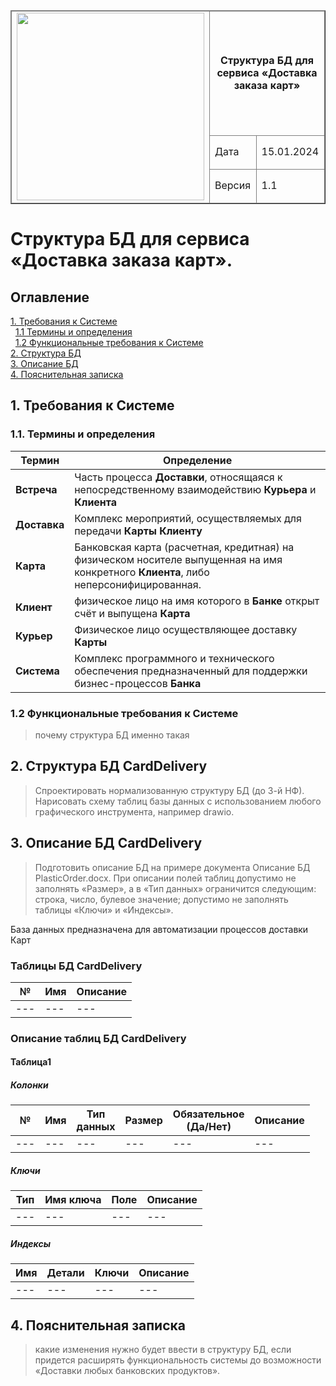 <table width="1000" border="1">
<thead>
  <tr>
    <td rowspan="3"><img width="300px" src="https://github.com/vnukov-vv/AlfaCampus-SA/assets/101928718/6c8664d3-2b42-4c23-9b08-686f390ca366"></td>
    <td colspan="2" width="700"><p align="center"><b>Cтруктура БД для сервиса «Доставка заказа карт»</b></p></td>
  </tr>
  <tr>
    <td>Дата</td>
    <td>15.01.2024</td>
  </tr>
  <tr>
    <td>Версия</td>
    <td>1.1</td>
  </tr>
</thead>
</table>

# Cтруктура БД для сервиса «Доставка заказа карт».

## Оглавление
[1. Требования к Системе](#title1) <br> 
&nbsp; [1.1 Термины и определения](#title1_1) <br>
&nbsp; [1.2 Функциональные требования к Системе](#title1_2) <br>
[2. Структура БД](#title2)</br>
[3. Описание БД](#title3)</br>
[4. Пояснительная записка](#title4)</br>


## <a id="title1"> 1. Требования к Системе </a>
### <a id="title1_1"> 1.1. Термины и определения </a>
|Термин	|Определение|
|---|---|
|**Встреча**	|Часть процесса **Доставки**, относящаяся к непосредственному взаимодействию **Курьера** и **Клиента**|
|**Доставка**	|Комплекс мероприятий, осуществляемых для передачи **Карты** **Клиенту**|
|**Карта**	|Банковская карта (расчетная, кредитная) на физическом носителе выпущенная на имя конкретного **Клиента**, либо неперсонифицированная.|
|**Клиент**	|физическое лицо на имя которого в **Банке** открыт счёт и выпущена **Карта**|
|**Курьер**	|Физическое лицо осуществляющее доставку **Карты**|
|**Система**	|Комплекс программного и технического обеспечения предназначенный для поддержки бизнес-процессов **Банка**|

### <a id="title1_2"> 1.2 Функциональные требования к Системе </a>
>почему структура БД именно такая

## <a id="title2"> 2. Структура БД **CardDelivery** </a>
>Спроектировать нормализованную структуру БД (до 3-й НФ).
>Нарисовать схему таблиц базы данных с использованием любого графического инструмента, например drawio.

## <a id="title3"> 3. Описание БД **CardDelivery** </a>
>Подготовить описание БД на примере документа Описание БД PlasticOrder.docx.
>При описании полей таблиц допустимо не заполнять «Размер», а в «Тип данных» ограничится следующим: строка, число, булевое значение;
>допустимо не заполнять таблицы «Ключи» и «Индексы».

База данных предназначена для автоматизации процессов доставки Карт

### Таблицы БД **CardDelivery**
|№ |Имя|Описание| 
|---|---|---|
|---|---|---|

### Описание таблиц БД **CardDelivery**
#### Таблица1
##### Колонки
|№ |Имя|Тип<br>данных|Размер|Обязательное<br>(Да/Нет)|Описание|
|---|---|---|---|---|---|
|---|---|---|---|---|---|
##### Ключи
|Тип|Имя ключа|Поле|Описание| 
|---|---|---|---|
|---|---|---|---|
##### Индексы
|Имя|Детали|Ключи|Описание| 
|---|---|---|---|
|---|---|---|---|

## <a id="title4"> 4. Пояснительная записка </a>
>какие изменения нужно будет ввести в структуру БД,
>если придется расширять функциональность системы до возможности «Доставки любых банковских продуктов».
